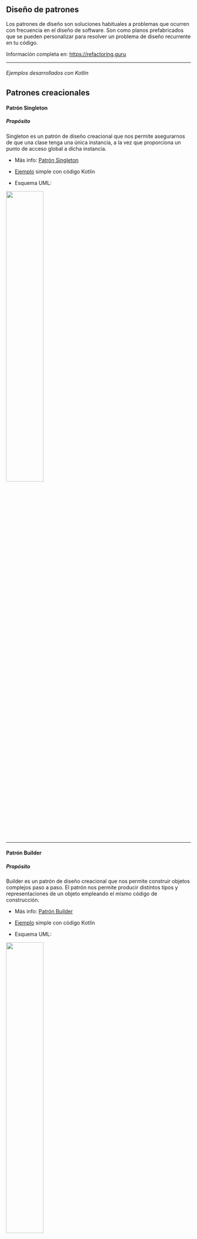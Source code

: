 ## Diseño de patrones

Los patrones de diseño son soluciones habituales a problemas que ocurren con frecuencia en el diseño de software. Son como planos prefabricados que se pueden personalizar para resolver un problema de diseño recurrente en tu código.

Información completa en: <a href="https://refactoring.guru/es/design-patterns">https://refactoring.guru</a>

<hr>

###### Ejemplos desarrollados con Kotlin

## Patrones creacionales

#### Patrón Singleton
##### Propósito
Singleton es un patrón de diseño creacional que nos permite asegurarnos de que una clase tenga una única instancia, a la vez que proporciona un punto de acceso global a dicha instancia.

- Más info: <a href="https://refactoring.guru/es/design-patterns/singleton">Patrón Singleton</a>

- <a href="https://github.com/JorgeAgulloM/DesignPatternsKotlin/blob/main/app/src/main/java/com/softyorch/designpatterns/creational/Singelton.kt">Ejemplo</a> simple con código Kotlin

- Esquema UML:

<img height="45%" width="auto" src ="https://refactoring.guru/images/patterns/diagrams/singleton/structure-es.png">

<hr>

#### Patrón Builder
##### Propósito
Builder es un patrón de diseño creacional que nos permite construir objetos complejos paso a paso. El patrón nos permite producir distintos tipos y representaciones de un objeto empleando el mismo código de construcción. 

- Más info: <a href="https://refactoring.guru/es/design-patterns/builder">Patrón Builder</a>

- <a href="https://github.com/JorgeAgulloM/DesignPatternsKotlin/tree/main/app/src/main/java/com/softyorch/designpatterns/creational/builder">Ejemplo</a> simple con código Kotlin

- Esquema UML:

<img height="45%" width="auto" src ="https://refactoring.guru/images/patterns/diagrams/builder/structure.png">

<hr>

#### Patrón Factory Method
##### Propósito
Factory Method es un patrón de diseño creacional que proporciona una interfaz para crear objetos en una superclase, mientras permite a las subclases alterar el tipo de objetos que se crearán.

- Más info: <a href="https://refactoring.guru/es/design-patterns/factory-method">Patrón Factory Method</a>

- <a href="https://github.com/JorgeAgulloM/DesignPatternsKotlin/tree/main/app/src/main/java/com/softyorch/designpatterns/creational/factoryMethod">Ejemplo</a> simple con código Kotlin

- Esquema UML:

<img height="45%" width="auto" src ="https://refactoring.guru/images/patterns/diagrams/factory-method/structure-indexed.png?id=4c603207859ca1f939b17b60a3a2e9e0">

<hr>

#### Patrón Prototype
##### Propósito
Prototype es un patrón de diseño creacional que nos permite copiar objetos existentes sin que el código dependa de sus clases.

- Más info: <a href="https://refactoring.guru/es/design-patterns/prototype">Patrón Prototype</a>

- <a href="https://github.com/JorgeAgulloM/DesignPatternsKotlin/tree/main/app/src/main/java/com/softyorch/designpatterns/creational/pototype">Ejemplo</a> simple con código Kotlin

- Esquema UML:

<img height="45%" width="auto" src ="https://refactoring.guru/images/patterns/diagrams/prototype/structure-indexed.png">

<hr>

## Patrones estructurales

#### Patrón Adapter
##### Propósito
Adapter es un patrón de diseño estructural que permite la colaboración entre objetos con interfaces incompatibles.

- Más info: <a href="https://refactoring.guru/es/design-patterns/adapter">Patrón Adapter</a>

- <a href="https://github.com/JorgeAgulloM/DesignPatternsKotlin/tree/main/app/src/main/java/com/softyorch/designpatterns/structuralPatterns/adapter">Ejemplo</a> simple con código Kotlin

- Esquema UML:

<img height="45%" width="auto" src ="https://refactoring.guru/images/patterns/diagrams/adapter/structure-object-adapter-indexed.png?id=a20b311948b361a058097e5bcdbf067a">

<hr>

#### Patrón Bridge
##### Propósito
Bridge es un patrón de diseño estructural que te permite dividir una clase grande, o un grupo de clases estrechamente relacionadas, en dos jerarquías separadas (abstracción e implementación) que pueden desarrollarse independientemente la una de la otra.

- Más info: <a href="https://refactoring.guru/es/design-patterns/bridge">Patrón Bridge</a>

- <a href="https://github.com/JorgeAgulloM/DesignPatternsKotlin/tree/main/app/src/main/java/com/softyorch/designpatterns/structuralPatterns/bridge">Ejemplo</a> simple con código Kotlin

- Esquema UML:

<img height="45%" width="auto" src ="https://refactoring.guru/images/patterns/diagrams/bridge/structure-es-indexed.png">

<hr>

#### Patrón Composite
##### Propósito
Composite es un patrón de diseño estructural que te permite componer objetos en estructuras de árbol y trabajar con esas estructuras como si fueran objetos individuales.

- Más info: <a href="https://refactoring.guru/es/design-patterns/composite">Patrón Composite</a>

- <a href="https://github.com/JorgeAgulloM/DesignPatternsKotlin/tree/main/app/src/main/java/com/softyorch/designpatterns/structuralPatterns/composite">Ejemplo</a> simple con código Kotlin

- Esquema UML:

<img height="45%" width="auto" src ="https://refactoring.guru/images/patterns/diagrams/composite/structure-es-indexed.png">

<hr>

#### Patrón Decorator
##### Propósito
Decorator es un patrón de diseño estructural que te permite añadir funcionalidades a objetos colocando estos objetos dentro de objetos encapsuladores especiales que contienen estas funcionalidades.

- Más info: <a href="https://refactoring.guru/es/design-patterns/decorator">Patrón Decorator</a>

- <a href="https://github.com/JorgeAgulloM/DesignPatternsKotlin/tree/main/app/src/main/java/com/softyorch/designpatterns/structuralPatterns/decorator">Ejemplo</a> simple con código Kotlin

- Esquema UML:

<img height="45%" width="auto" src ="https://refactoring.guru/images/patterns/diagrams/decorator/structure-indexed.png">

<hr>

#### Patrón Facade
##### Propósito
Facade es un patrón de diseño estructural que proporciona una interfaz simplificada a una biblioteca, un framework o cualquier otro grupo complejo de clases.

- Más info: <a href="https://refactoring.guru/es/design-patterns/facade">Patrón Facade</a>

- <a href="https://github.com/JorgeAgulloM/DesignPatternsKotlin/tree/main/app/src/main/java/com/softyorch/designpatterns/structuralPatterns/facade">Ejemplo</a> simple con código Kotlin

- Esquema UML:

<img height="45%" width="auto" src ="https://refactoring.guru/images/patterns/diagrams/facade/structure-indexed.png">

<hr>

#### Patrón Flyweight
##### Propósito
Flyweight es un patrón de diseño estructural que te permite mantener más objetos dentro de la cantidad disponible de RAM compartiendo las partes comunes del estado entre varios objetos en lugar de mantener toda la información en cada objeto.

- Más info: <a href="https://refactoring.guru/es/design-patterns/flyweight">Patrón Flyweight</a>

- <a href="https://github.com/JorgeAgulloM/DesignPatternsKotlin/tree/main/app/src/main/java/com/softyorch/designpatterns/structuralPatterns/flyweight">Ejemplo</a> simple con código Kotlin

- Esquema UML:

<img height="45%" width="auto" src ="https://refactoring.guru/images/patterns/diagrams/flyweight/structure-indexed.png">

<hr>

#### Patrón Proxy
##### Propósito
Proxy es un patrón de diseño estructural que te permite proporcionar un sustituto o marcador de posición para otro objeto. Un proxy controla el acceso al objeto original, permitiéndote hacer algo antes o después de que la solicitud llegue al objeto original.

- Más info: <a href="https://refactoring.guru/es/design-patterns/proxyhttps://refactoring.guru/es/design-patterns/proxy">Patrón Proxy</a>

- <a href="https://github.com/JorgeAgulloM/DesignPatternsKotlin/tree/main/app/src/main/java/com/softyorch/designpatterns/structuralPatterns/proxy">Ejemplo</a> simple con código Kotlin

- Esquema UML:

<img height="45%" width="auto" src ="https://refactoring.guru/images/patterns/diagrams/proxy/structure-indexed.png">

<hr>

## Patrones de comportamiento

#### Patrón Chain of Responsibility
##### Propósito
Chain of Responsibility es un patrón de diseño de comportamiento que te permite pasar solicitudes a lo largo de una cadena de manejadores. Al recibir una solicitud, cada manejador decide si la procesa o si la pasa al siguiente manejador de la cadena.

- Más info: <a href="https://refactoring.guru/es/design-patterns/chain-of-responsibility">Patrón Chain of Responsibility</a>

- <a href="https://github.com/JorgeAgulloM/DesignPatternsKotlin/tree/main/app/src/main/java/com/softyorch/designpatterns/behaviour/chainOfResponsibility">Ejemplo</a> simple con código Kotlin

- Esquema UML:

<img height="45%" width="auto" src ="https://refactoring.guru/images/patterns/diagrams/chain-of-responsibility/structure-indexed.png">

<hr>

#### Patrón Command
##### Propósito
Command es un patrón de diseño de comportamiento que convierte una solicitud en un objeto independiente que contiene toda la información sobre la solicitud. Esta transformación te permite parametrizar los métodos con diferentes solicitudes, retrasar o poner en cola la ejecución de una solicitud y soportar operaciones que no se pueden realizar.

- Más info: <a href="https://refactoring.guru/es/design-patterns/command">Patrón Command</a>

- <a href="https://github.com/JorgeAgulloM/DesignPatternsKotlin/tree/main/app/src/main/java/com/softyorch/designpatterns/behaviour/command">Ejemplo</a> simple con código Kotlin

- Esquema UML:

<img height="45%" width="auto" src ="https://refactoring.guru/images/patterns/diagrams/command/structure-indexed.png">

<hr>

#### Patrón Iterator
##### Propósito
Iterator es un patrón de diseño de comportamiento que te permite recorrer elementos de una colección sin exponer su representación subyacente (lista, pila, árbol, etc.).

- Más info: <a href="https://refactoring.guru/es/design-patterns/iterator">Patrón Iterator</a>

- <a href="https://github.com/JorgeAgulloM/DesignPatternsKotlin/tree/main/app/src/main/java/com/softyorch/designpatterns/behaviour/iterator">Ejemplo</a> simple con código Kotlin

- Esquema UML:

<img height="45%" width="auto" src ="https://refactoring.guru/images/patterns/diagrams/iterator/structure-indexed.png">

<hr>

#### Patrón Mediator
##### Propósito
Mediator es un patrón de diseño de comportamiento que te permite reducir las dependencias caóticas entre objetos. El patrón restringe las comunicaciones directas entre los objetos, forzándolos a colaborar únicamente a través de un objeto mediador.

- Más info: <a href="https://refactoring.guru/es/design-patterns/mediator">Patrón Mediator</a>

- <a href="https://github.com/JorgeAgulloM/DesignPatternsKotlin/tree/main/app/src/main/java/com/softyorch/designpatterns/behaviour/mediator">Ejemplo</a> simple con código Kotlin

- Esquema UML:

<img height="45%" width="auto" src ="https://refactoring.guru/images/patterns/diagrams/mediator/structure-indexed.png">

<hr>